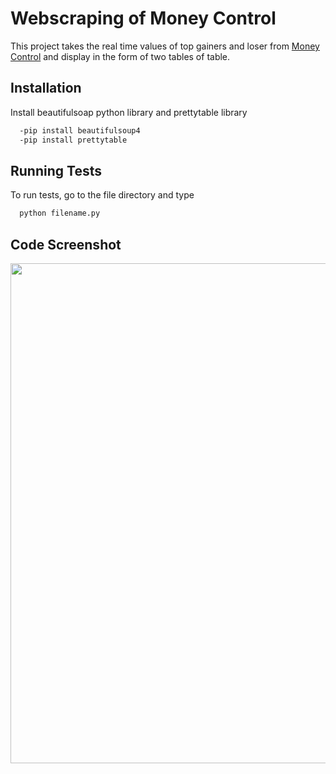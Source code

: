 
# Webscraping of Money Control

This project takes the real time values of top gainers and loser from [Money Control](https://www.moneycontrol.com/) and display in the form of two tables of table.


## Installation

Install beautifulsoap python library and prettytable library

```bash
  -pip install beautifulsoup4 
  -pip install prettytable 

```
    
## Running Tests

To run tests, go to the file directory and type

```bash
  python filename.py
```

## Code Screenshot

<img src="https://user-images.githubusercontent.com/53507833/152864933-b90ac3b8-e257-49ce-8120-cd79342a56ce.JPG" width="800">
